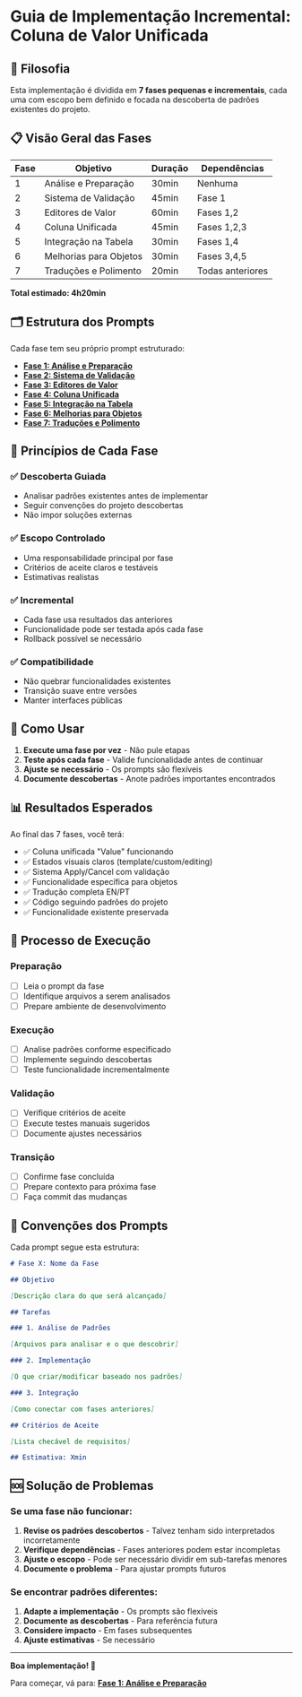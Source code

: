 # Guia de Implementação Incremental: Coluna de Valor Unificada

## 🎯 Filosofia

Esta implementação é dividida em **7 fases pequenas e incrementais**, cada uma com escopo bem definido e focada na descoberta de padrões existentes do projeto.

## 📋 Visão Geral das Fases

| Fase | Objetivo               | Duração | Dependências     |
| ---- | ---------------------- | ------- | ---------------- |
| 1    | Análise e Preparação   | 30min   | Nenhuma          |
| 2    | Sistema de Validação   | 45min   | Fase 1           |
| 3    | Editores de Valor      | 60min   | Fases 1,2        |
| 4    | Coluna Unificada       | 45min   | Fases 1,2,3      |
| 5    | Integração na Tabela   | 30min   | Fases 1,4        |
| 6    | Melhorias para Objetos | 30min   | Fases 3,4,5      |
| 7    | Traduções e Polimento  | 20min   | Todas anteriores |

**Total estimado: 4h20min**

## 🗂️ Estrutura dos Prompts

Cada fase tem seu próprio prompt estruturado:

- **[Fase 1: Análise e Preparação](./phase-01-analysis-preparation.md)**
- **[Fase 2: Sistema de Validação](./phase-02-validation-system.md)**
- **[Fase 3: Editores de Valor](./phase-03-value-editors.md)**
- **[Fase 4: Coluna Unificada](./phase-04-unified-column.md)**
- **[Fase 5: Integração na Tabela](./phase-05-table-integration.md)**
- **[Fase 6: Melhorias para Objetos](./phase-06-object-enhancements.md)**
- **[Fase 7: Traduções e Polimento](./phase-07-final-polish.md)**

## 🎯 Princípios de Cada Fase

### ✅ **Descoberta Guiada**

- Analisar padrões existentes antes de implementar
- Seguir convenções do projeto descobertas
- Não impor soluções externas

### ✅ **Escopo Controlado**

- Uma responsabilidade principal por fase
- Critérios de aceite claros e testáveis
- Estimativas realistas

### ✅ **Incremental**

- Cada fase usa resultados das anteriores
- Funcionalidade pode ser testada após cada fase
- Rollback possível se necessário

### ✅ **Compatibilidade**

- Não quebrar funcionalidades existentes
- Transição suave entre versões
- Manter interfaces públicas

## 🚀 Como Usar

1. **Execute uma fase por vez** - Não pule etapas
2. **Teste após cada fase** - Valide funcionalidade antes de continuar
3. **Ajuste se necessário** - Os prompts são flexíveis
4. **Documente descobertas** - Anote padrões importantes encontrados

## 📊 Resultados Esperados

Ao final das 7 fases, você terá:

- ✅ Coluna unificada "Value" funcionando
- ✅ Estados visuais claros (template/custom/editing)
- ✅ Sistema Apply/Cancel com validação
- ✅ Funcionalidade específica para objetos
- ✅ Tradução completa EN/PT
- ✅ Código seguindo padrões do projeto
- ✅ Funcionalidade existente preservada

## 🔄 Processo de Execução

### Preparação

- [ ] Leia o prompt da fase
- [ ] Identifique arquivos a serem analisados
- [ ] Prepare ambiente de desenvolvimento

### Execução

- [ ] Analise padrões conforme especificado
- [ ] Implemente seguindo descobertas
- [ ] Teste funcionalidade incrementalmente

### Validação

- [ ] Verifique critérios de aceite
- [ ] Execute testes manuais sugeridos
- [ ] Documente ajustes necessários

### Transição

- [ ] Confirme fase concluída
- [ ] Prepare contexto para próxima fase
- [ ] Faça commit das mudanças

## 📝 Convenções dos Prompts

Cada prompt segue esta estrutura:

```markdown
# Fase X: Nome da Fase

## Objetivo

[Descrição clara do que será alcançado]

## Tarefas

### 1. Análise de Padrões

[Arquivos para analisar e o que descobrir]

### 2. Implementação

[O que criar/modificar baseado nos padrões]

### 3. Integração

[Como conectar com fases anteriores]

## Critérios de Aceite

[Lista checável de requisitos]

## Estimativa: Xmin
```

## 🆘 Solução de Problemas

### Se uma fase não funcionar:

1. **Revise os padrões descobertos** - Talvez tenham sido interpretados incorretamente
2. **Verifique dependências** - Fases anteriores podem estar incompletas
3. **Ajuste o escopo** - Pode ser necessário dividir em sub-tarefas menores
4. **Documente o problema** - Para ajustar prompts futuros

### Se encontrar padrões diferentes:

1. **Adapte a implementação** - Os prompts são flexíveis
2. **Documente as descobertas** - Para referência futura
3. **Considere impacto** - Em fases subsequentes
4. **Ajuste estimativas** - Se necessário

---

**Boa implementação! 🎉**

Para começar, vá para: **[Fase 1: Análise e Preparação](./phase-01-analysis-preparation.md)**
